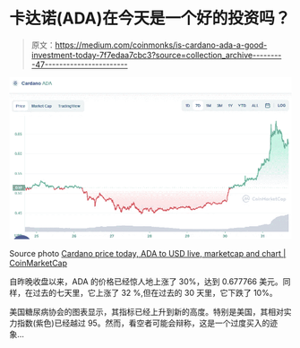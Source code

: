 # 卡达诺(ADA)在今天是一个好的投资吗？

> 原文：<https://medium.com/coinmonks/is-cardano-ada-a-good-investment-today-7f7edaa7cbc3?source=collection_archive---------47----------------------->

![](img/e4e932a9274a1c3c9dd590f87b3afe79.png)

Source photo [Cardano price today, ADA to USD live, marketcap and chart | CoinMarketCap](https://coinmarketcap.com/currencies/cardano/)

自昨晚收盘以来，ADA 的价格已经惊人地上涨了 30%，达到 0.677766 美元。同样，在过去的七天里，它上涨了 32 %,但在过去的 30 天里，它下跌了 10%。

美国糖尿病协会的图表显示，其指标已经上升到新的高度。特别是美国，其相对实力指数(紫色)已经越过 95。然而，看空者可能会辩称，这是一个过度买入的迹象…